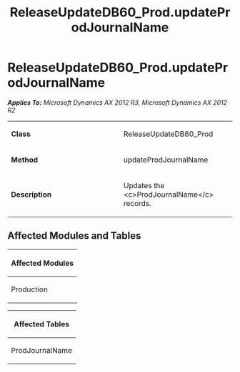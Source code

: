 ﻿---
title: ReleaseUpdateDB60_Prod.updateProdJournalName
TOCTitle: ReleaseUpdateDB60_Prod.updateProdJournalName
ms:assetid: d2945583-8956-a2bd-859c-e626d67ed430
ms:mtpsurl: https://msdn.microsoft.com/en-us/library/JJ686961(v=AX.60)
ms:contentKeyID: 49711411
ms.date: 05/18/2015
mtps_version: v=AX.60
---

# ReleaseUpdateDB60\_Prod.updateProdJournalName 


_**Applies To:** Microsoft Dynamics AX 2012 R3, Microsoft Dynamics AX 2012 R2_

<table>
<colgroup>
<col style="width: 50%" />
<col style="width: 50%" />
</colgroup>
<tbody>
<tr class="odd">
<td><p><strong>Class</strong></p></td>
<td><p>ReleaseUpdateDB60_Prod</p></td>
</tr>
<tr class="even">
<td><p><strong>Method</strong></p></td>
<td><p>updateProdJournalName</p></td>
</tr>
<tr class="odd">
<td><p><strong>Description</strong></p></td>
<td><p>Updates the &lt;c&gt;ProdJournalName&lt;/c&gt; records.</p></td>
</tr>
</tbody>
</table>


## Affected Modules and Tables

<table>
<colgroup>
<col style="width: 100%" />
</colgroup>
<thead>
<tr class="header">
<th><p>Affected Modules</p></th>
</tr>
</thead>
<tbody>
<tr class="odd">
<td><p>Production</p></td>
</tr>
</tbody>
</table>


<table>
<colgroup>
<col style="width: 100%" />
</colgroup>
<thead>
<tr class="header">
<th><p>Affected Tables</p></th>
</tr>
</thead>
<tbody>
<tr class="odd">
<td><p>ProdJournalName</p></td>
</tr>
</tbody>
</table>

  


